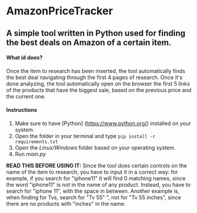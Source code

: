 # AmazonPriceTracker

## A simple tool written in Python used for finding the best deals on Amazon of a certain item.

#### What id does?
Once the item to research has been inserted, the tool automatically finds the best deal navigating through the first 4 pages of research.
Once it's done analyzing, the tool automatically open on the browser the first 5 links of the products that have the biggest sale, based on the previous price and the current one.
#### Instructions
1. Make sure to have [Python] (https://www.python.org/) installed on your system.
2. Open the folder in your terminal and type ```pip install -r requirements.txt```
3. Open the _Linux/Windows_ folder based on your operating system.
4. Run _main.py_

**READ THIS BEFORE USING IT:**
Since the tool does certain controls on the name of the item to research, you have to input it in a correct way:
for example, if you search for "iphone11" it will find 0 matching names, since the word "iphone11" is not in the name of any product.
Instead, you have to search for "iphone 11", with the space in between.
Another example is, when finding for Tvs, search for "Tv 55" ", not for "Tv 55 inches", since there are no products with "inches" in the name.













